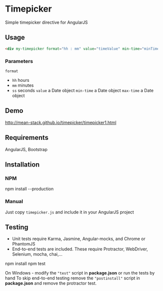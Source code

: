 # Timepicker
Simple timepicker directive for AngularJS

## Usage

```HTML
<div my-timepicker format="hh : mm" value="timeValue" min-time="minTime" max-time="maxTime"></div>
```
### Parameters
`format`
- `hh` hours
- `mm` minutes
- `ss` seconds
`value` a Date object
`min-time` a Date object
`max-time` a Date object

## Demo

http://mean-stack.github.io/timepicker/timepicker1.html

## Requirements

AngularJS, Bootstrap

## Installation

### NPM
npm install --production

### Manual
Just copy `timepicker.js` and include it in your AngularJS project

## Testing

- Unit tests require Karma, Jasmine, Angular-mocks, and Chrome or PhantomJS
- End-to-end tests are included. These require Protractor, WebDriver, Selenium, mocha, chai,...

npm install
npm test

On Windows - modify the `"test"` script in <b>package.json</b> or run the tests by hand
To skip end-to-end testing remove the `"postinstall"` script in <b>package.json</b> and remove the protractor test.
